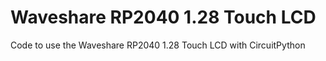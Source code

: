 # Waveshare RP2040 1.28 Touch LCD
Code to use the Waveshare RP2040 1.28 Touch LCD with CircuitPython
